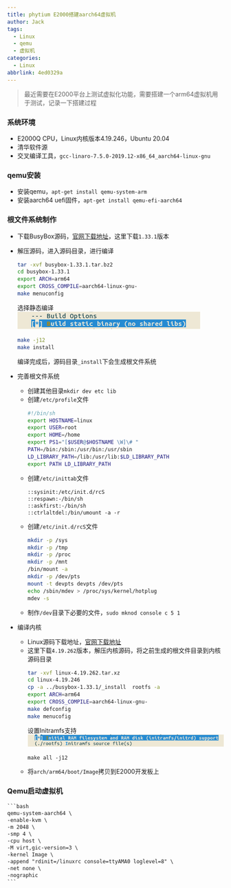 ```yaml
---
title: phytium E2000搭建aarch64虚拟机
author: Jack
tags:
  - Linux
  - qemu
  - 虚拟机
categories:
  - Linux
abbrlink: 4ed0329a
---
```


> 最近需要在E2000平台上测试虚拟化功能，需要搭建一个arm64虚拟机用于测试，记录一下搭建过程

### 系统环境
+ E2000Q CPU，Linux内核版本4.19.246，Ubuntu 20.04
+ 清华软件源
+ 交叉编译工具，`gcc-linaro-7.5.0-2019.12-x86_64_aarch64-linux-gnu`
<!-- more -->

### qemu安装
+ 安装qemu，`apt-get install qemu-system-arm`
+ 安装aarch64 uefi固件，`apt-get install qemu-efi-aarch64`

### 根文件系统制作
+ 下载BusyBox源码，[官网下载地址](https://busybox.net/downloads/)，这里下载`1.33.1`版本
+ 解压源码，进入源码目录，进行编译
    ```bash
    tar -xvf busybox-1.33.1.tar.bz2
    cd busybox-1.33.1
    export ARCH=arm64
    export CROSS_COMPILE=aarch64-linux-gnu-
    make menuconfig
    ```
    选择静态编译  
    ![](https://raw.githubusercontent.com/JackHuang021/images/master/20221107093137.png)
    ```bash
    make -j12
    make install
    ```
    编译完成后，源码目录`_install`下会生成根文件系统

+ 完善根文件系统
    + 创建其他目录`mkdir dev etc lib`
    + 创建`/etc/profile`文件
        ```bash
        #!/bin/sh
        export HOSTNAME=linux
        export USER=root
        export HOME=/home
        export PS1="[$USER@$HOSTNAME \W]\# "
        PATH=/bin:/sbin:/usr/bin:/usr/sbin
        LD_LIBRARY_PATH=/lib:/usr/lib:$LD_LIBRARY_PATH
        export PATH LD_LIBRARY_PATH
        ```
    + 创建`/etc/inittab`文件
        ```
        ::sysinit:/etc/init.d/rcS
        ::respawn:-/bin/sh
        ::askfirst:-/bin/sh
        ::ctrlaltdel:/bin/umount -a -r
        ```
    + 创建`/etc/init.d/rcS`文件
        ```bash
        mkdir -p /sys
        mkdir -p /tmp
        mkdir -p /proc
        mkdir -p /mnt
        /bin/mount -a
        mkdir -p /dev/pts
        mount -t devpts devpts /dev/pts
        echo /sbin/mdev > /proc/sys/kernel/hotplug
        mdev -s
        ```
    + 制作`/dev`目录下必要的文件，`sudo mknod console c 5 1`

+ 编译内核
    + Linux源码下载地址，[官网下载地址](https://mirrors.edge.kernel.org/pub/linux/kernel/)
    + 这里下载`4.19.262`版本，解压内核源码，将之前生成的根文件目录到内核源码目录
        ```bash
        tar -xvf linux-4.19.262.tar.xz
        cd linux-4.19.246
        cp -a ../busybox-1.33.1/_install  rootfs -a
        export ARCH=arm64
        export CROSS_COMPILE=aarch64-linux-gnu-
        make defconfig
        make menucofig
        ```
        设置Initramfs支持
        ![](https://raw.githubusercontent.com/JackHuang021/images/master/20221107112153.png)
        ```
        make all -j12
        ```
    + 将`arch/arm64/boot/Image`拷贝到E2000开发板上

### Qemu启动虚拟机
    ```bash
    qemu-system-aarch64 \
	-enable-kvm \
	-m 2048 \
	-smp 4 \
	-cpu host \
	-M virt,gic-version=3 \
	-kernel Image \
	-append "rdinit=/linuxrc console=ttyAMA0 loglevel=8" \
	-net none \
	-nographic 
    ```



